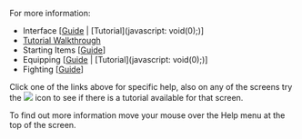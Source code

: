 For more information:

*   Interface \[[Guide](fhhelp.asp?CharsAt=363) | [Tutorial](javascript: void(0);)\]
*   [Tutorial Walkthrough](start/)
*   Starting Items \[[Guide](fhhelp.asp?CharsAt=147)\]
*   Equipping \[[Guide](fhhelp.asp?CharsAt=148) | [Tutorial](javascript: void(0);)\]
*   Fighting \[[Guide](fhhelp.asp?CharsAt=150)\]

Click one of the links above for specific help, also on any of the screens try the ![](game/icons/information.png) icon to see if there is a tutorial available for that screen.

To find out more information move your mouse over the Help menu at the top of the screen.